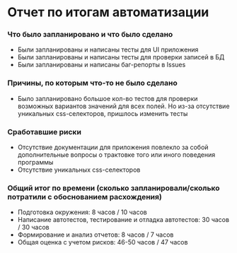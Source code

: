 # Отчет по итогам автоматизации

### Что было запланировано и что было сделано
* Были запланированы и написаны тесты для UI приложения
* Были запланированы и написаны тесты для проверки записей в БД
* Были запланированы и написаны баг-репорты в Issues

### Причины, по которым что-то не было сделано
* Было запланировано большое кол-во тестов для проверки возможных вариантов значений для всех полей. Но из-за отсутствие уникальных css-селекторов, пришлось изменить тесты

### Сработавшие риски
* Отсутствие документации для приложения повлекло за собой дополнительные вопросы о трактовке того или иного поведения программы
* Отсутствие уникальных css-селекторов

### Общий итог по времени (сколько запланировали/сколько потратили с обоснованием расхождения)
* Подготовка окружения: 8 часов / 10 часов
* Написание автотестов, тестирование и отладка автотестов: 30 часов / 30 часов
* Формирование и анализ отчетов: 8 часов / 7 часов
* Общая оценка с учетом рисков: 46-50 часов / 47 часов